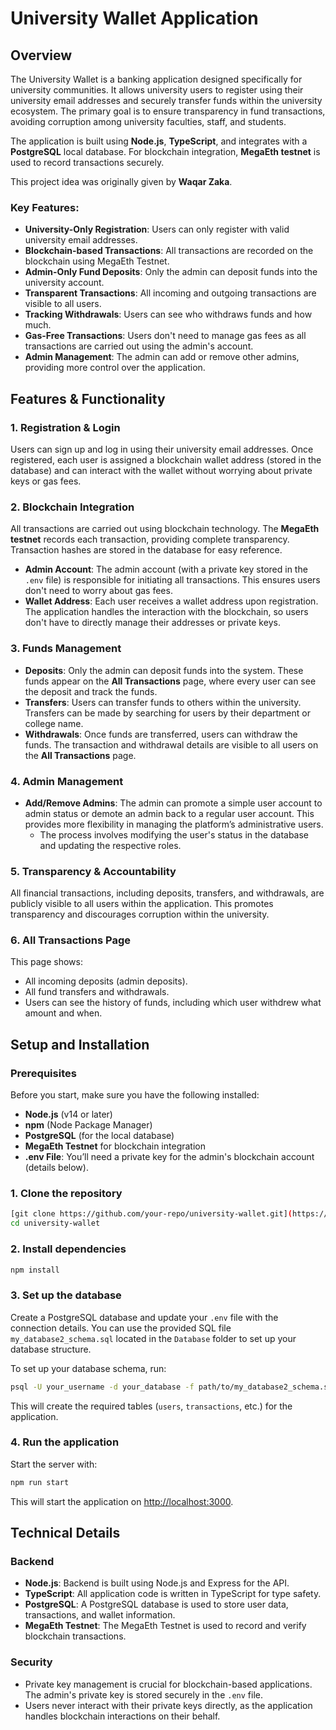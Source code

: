 # University Wallet Application

## Overview
The University Wallet is a banking application designed specifically for university communities. It allows university users to register using their university email addresses and securely transfer funds within the university ecosystem. The primary goal is to ensure transparency in fund transactions, avoiding corruption among university faculties, staff, and students.

The application is built using **Node.js**, **TypeScript**, and integrates with a **PostgreSQL** local database. For blockchain integration, **MegaEth testnet** is used to record transactions securely.

This project idea was originally given by **Waqar Zaka**.

### Key Features:
- **University-Only Registration**: Users can only register with valid university email addresses.
- **Blockchain-based Transactions**: All transactions are recorded on the blockchain using MegaEth Testnet.
- **Admin-Only Fund Deposits**: Only the admin can deposit funds into the university account.
- **Transparent Transactions**: All incoming and outgoing transactions are visible to all users.
- **Tracking Withdrawals**: Users can see who withdraws funds and how much.
- **Gas-Free Transactions**: Users don't need to manage gas fees as all transactions are carried out using the admin's account.
- **Admin Management**: The admin can add or remove other admins, providing more control over the application.

## Features & Functionality

### 1. **Registration & Login**
Users can sign up and log in using their university email addresses. Once registered, each user is assigned a blockchain wallet address (stored in the database) and can interact with the wallet without worrying about private keys or gas fees.

### 2. **Blockchain Integration**
All transactions are carried out using blockchain technology. The **MegaEth testnet** records each transaction, providing complete transparency. Transaction hashes are stored in the database for easy reference.

- **Admin Account**: The admin account (with a private key stored in the `.env` file) is responsible for initiating all transactions. This ensures users don't need to worry about gas fees.
- **Wallet Address**: Each user receives a wallet address upon registration. The application handles the interaction with the blockchain, so users don't have to directly manage their addresses or private keys.

### 3. **Funds Management**
- **Deposits**: Only the admin can deposit funds into the system. These funds appear on the **All Transactions** page, where every user can see the deposit and track the funds.
- **Transfers**: Users can transfer funds to others within the university. Transfers can be made by searching for users by their department or college name.
- **Withdrawals**: Once funds are transferred, users can withdraw the funds. The transaction and withdrawal details are visible to all users on the **All Transactions** page.

### 4. **Admin Management**
- **Add/Remove Admins**: The admin can promote a simple user account to admin status or demote an admin back to a regular user account. This provides more flexibility in managing the platform’s administrative users.
  - The process involves modifying the user's status in the database and updating the respective roles.

### 5. **Transparency & Accountability**
All financial transactions, including deposits, transfers, and withdrawals, are publicly visible to all users within the application. This promotes transparency and discourages corruption within the university.

### 6. **All Transactions Page**
This page shows:
- All incoming deposits (admin deposits).
- All fund transfers and withdrawals.
- Users can see the history of funds, including which user withdrew what amount and when.

## Setup and Installation

### Prerequisites
Before you start, make sure you have the following installed:
- **Node.js** (v14 or later)
- **npm** (Node Package Manager)
- **PostgreSQL** (for the local database)
- **MegaEth Testnet** for blockchain integration
- **.env File**: You’ll need a private key for the admin's blockchain account (details below).

### 1. Clone the repository
```bash
[git clone https://github.com/your-repo/university-wallet.git](https://github.com/haywoodjablomi860/UniversityWallet.git)
cd university-wallet
```

### 2. Install dependencies
```bash
npm install
```

### 3. Set up the database
Create a PostgreSQL database and update your `.env` file with the connection details. You can use the provided SQL file `my_database2_schema.sql` located in the `Database` folder to set up your database structure.

To set up your database schema, run:
```bash
psql -U your_username -d your_database -f path/to/my_database2_schema.sql
```

This will create the required tables (`users`, `transactions`, etc.) for the application.

### 4. Run the application
Start the server with:
```bash
npm run start
```

This will start the application on [http://localhost:3000](http://localhost:3000).


## Technical Details

### Backend
- **Node.js**: Backend is built using Node.js and Express for the API.
- **TypeScript**: All application code is written in TypeScript for type safety.
- **PostgreSQL**: A PostgreSQL database is used to store user data, transactions, and wallet information.
- **MegaEth Testnet**: The MegaEth Testnet is used to record and verify blockchain transactions.

### Security
- Private key management is crucial for blockchain-based applications. The admin's private key is stored securely in the `.env` file.
- Users never interact with their private keys directly, as the application handles blockchain interactions on their behalf.


